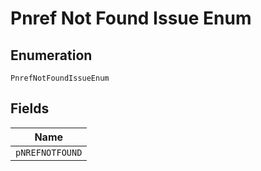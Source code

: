 
# Pnref Not Found Issue Enum

## Enumeration

`PnrefNotFoundIssueEnum`

## Fields

| Name |
|  --- |
| `pNREFNOTFOUND` |

